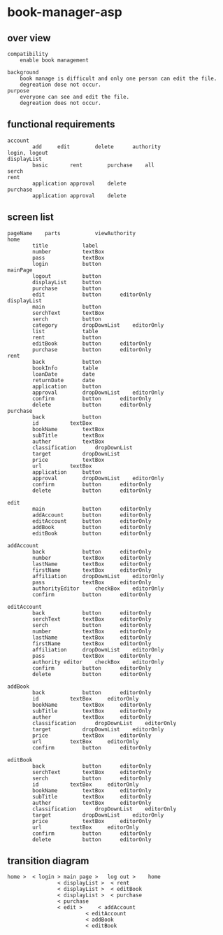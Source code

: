 # book-manager-asp								
## over view								
	compatibility							
		enable book management						
								
	background							
		book manage is difficult and only one person can edit the file.						
		degreation dose not occur.						
	purpose							
		everyone can see and edit the file.						
		degreation does not occur.						
								
## functional requirements								
	account							
			add		edit		delete		authority
	login, logout							
	displayList							
			basic		rent		purchase	all
	serch							
	rent							
			application	approval	delete		
	purchase							
			application	approval	delete		
								
## screen list								
	pageName	parts			viewAuthority				
	home							
			title			label				
			number			textBox				
			pass			textBox				
			login			button				
	mainPage							
			logout			button				
			displayList		button				
			purchase		button				
			edit			button		editorOnly		
	displayList							
			main			button				
			serchText		textBox				
			serch			button				
			category		dropDownList	editorOnly		
			list			table				
			rent			button				
			editBook		button		editorOnly		
			purchase		button		editorOnly		
	rent							
			back			button				
			bookInfo		table				
			loanDate		date				
			returnDate		date				
			application		button				
			approval		dropDownList	editorOnly		
			confirm			button		editorOnly		
			delete			button		editorOnly		
	purchase							
			back			button				
			id			textBox				
			bookName		textBox				
			subTitle		textBox				
			auther			textBox				
			classification		dropDownList				
			target			dropDownList				
			price			textBox				
			url			textBox				
			application		button				
			approval		dropDownList	editorOnly		
			confirm			button		editorOnly		
			delete			button		editorOnly		
								
	edit							
			main			button		editorOnly		
			addAccount		button		editorOnly		
			editAccount		button		editorOnly		
			addBook			button		editorOnly		
			editBook		button		editorOnly		
								
	addAccount							
			back			button		editorOnly		
			number			textBox		editorOnly		
			lastName		textBox		editorOnly		
			firstName		textBox		editorOnly		
			affiliation		dropDownList	editorOnly		
			pass			textBox		editorOnly		
			authorityEditor		checkBox	editorOnly		
			confirm			button		editorOnly		
								
	editAccount							
			back			button		editorOnly		
			serchText		textBox		editorOnly		
			serch			button		editorOnly		
			number			textBox		editorOnly		
			lastName		textBox		editorOnly		
			firstName		textBox		editorOnly		
			affiliation		dropDownList	editorOnly		
			pass			textBox		editorOnly		
			authority editor	checkBox	editorOnly		
			confirm			button		editorOnly		
			delete			button		editorOnly		
								
	addBook							
			back			button		editorOnly		
			id			textBox		editorOnly		
			bookName		textBox		editorOnly		
			subTitle		textBox		editorOnly		
			auther			textBox		editorOnly		
			classification		dropDownList	editorOnly		
			target			dropDownList	editorOnly		
			price			textBox		editorOnly		
			url			textBox		editorOnly		
			confirm			button		editorOnly		
								
	editBook							
			back			button		editorOnly		
			serchText		textBox		editorOnly		
			serch			button		editorOnly		
			id			textBox		editorOnly		
			bookName		textBox		editorOnly		
			subTitle		textBox		editorOnly		
			auther			textBox		editorOnly		
			classification		dropDownList	editorOnly		
			target			dropDownList	editorOnly		
			price			textBox		editorOnly		
			url			textBox		editorOnly		
			confirm			button		editorOnly		
			delete			button		editorOnly		
								
## transition diagram								
	home >	< login > main page >  	log out >	 home
					< displayList >	 < rent
					< displayList >	 < editBook
					< displayList >	 < purchase
					< purchase		
					< edit >	 < addAccount
							 < editAccount
							 < addBook
							 < editBook